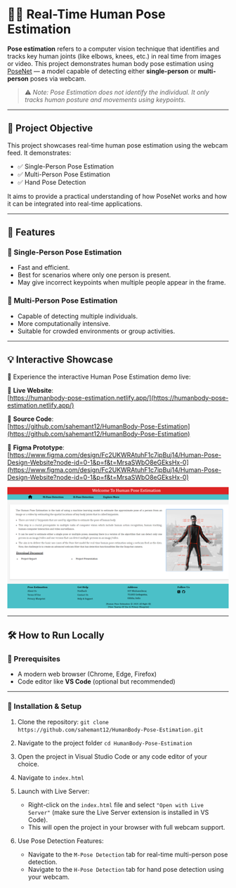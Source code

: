 # 🧍‍♂️ Real-Time Human Pose Estimation

**Pose estimation** refers to a computer vision technique that identifies and tracks key human joints (like elbows, knees, etc.) in real time from images or video. This project demonstrates human body pose estimation using [PoseNet](https://github.com/tensorflow/tfjs-models/tree/master/posenet) — a model capable of detecting either **single-person** or **multi-person** poses via webcam.

> ⚠️ _Note: Pose Estimation does not identify the individual. It only tracks human posture and movements using keypoints._

---

## 🎯 Project Objective

This project showcases real-time human pose estimation using the webcam feed. It demonstrates:

- ✅ Single-Person Pose Estimation  
- ✅ Multi-Person Pose Estimation  
- ✅ Hand Pose Detection

It aims to provide a practical understanding of how PoseNet works and how it can be integrated into real-time applications.

---

## 📸 Features

### 🔹 Single-Person Pose Estimation
- Fast and efficient.
- Best for scenarios where only one person is present.
- May give incorrect keypoints when multiple people appear in the frame.

### 🔹 Multi-Person Pose Estimation
- Capable of detecting multiple individuals.
- More computationally intensive.
- Suitable for crowded environments or group activities.

---

## 💡 Interactive Showcase

🚀 Experience the interactive Human Pose Estimation demo live:

🔗 **Live Website**:  
[https://humanbody-pose-estimation.netlify.app/](https://humanbody-pose-estimation.netlify.app/)

📁 **Source Code**:  
[https://github.com/sahemant12/HumanBody-Pose-Estimation](https://github.com/sahemant12/HumanBody-Pose-Estimation)

🎨 **Figma Prototype**:  
[https://www.figma.com/design/Fc2UKWRAtuhF1c7ipBuj14/Human-Pose-Design-Website?node-id=0-1&p=f&t=MrsaSWbO8eGEksHx-0](https://www.figma.com/design/Fc2UKWRAtuhF1c7ipBuj14/Human-Pose-Design-Website?node-id=0-1&p=f&t=MrsaSWbO8eGEksHx-0)

![Human Pose Estimation Homepage](/images/readmeImg.png)

---

## 🛠️ How to Run Locally

### 🔧 Prerequisites
- A modern web browser (Chrome, Edge, Firefox)
- Code editor like **VS Code** (optional but recommended)

---

### 🧩 Installation & Setup

 1. Clone the repository:
`git clone https://github.com/sahemant12/HumanBody-Pose-Estimation.git`

2. Navigate to the project folder
`cd HumanBody-Pose-Estimation`

3. Open the project in Visual Studio Code or any code editor of your choice.

4. Navigate to `index.html`

5. Launch with Live Server:
    - Right-click on the `index.html` file and select `"Open with Live Server"` (make sure the Live Server extension is installed in VS Code).
    - This will open the project in your browser with full webcam support.

6. Use Pose Detection Features:
    - Navigate to the `M-Pose Detection` tab for real-time multi-person pose detection.
    - Navigate to the `H-Pose Detection` tab for hand pose detection using your webcam.
